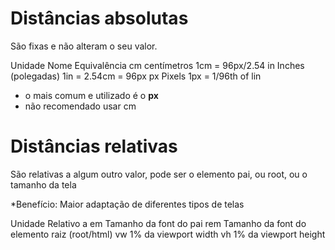 # Distâncias absolutas <length>

São fixas e não alteram o seu valor.

Unidade     Nome                  Equivalência
cm          centímetros           1cm = 96px/2.54
in          Inches (polegadas)    1in = 2.54cm = 96px
px          Pixels                1px = 1/96th of lin

* o mais comum e utilizado é o **px**
* não recomendado usar cm

# Distâncias relativas 

São relativas a algum outro valor, pode ser o elemento pai, ou root, ou o tamanho da tela

*Benefício: Maior adaptação de diferentes tipos de telas

Unidade     Relativo a
em          Tamanho da font do pai
rem         Tamanho da font do elemento raiz (root/html)
vw          1% da viewport width
vh          1% da viewport height